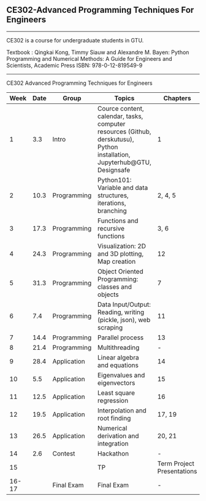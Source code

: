 ## CE302-Advanced Programming Techniques For Engineers

---

CE302 is a course for undergraduate students in GTU. 

Textbook : Qingkai Kong, Timmy Siauw and Alexandre M. Bayen: Python Programming and Numerical Methods: A Guide for Engineers and Scientists, Academic Press ISBN: 978-0-12-819549-9

---


CE302 Advanced Programming Techniques for Engineers

| Week | Date | Group | Topics | Chapters | Assignments |
| --- | --- | --- | --- | --- | --- |
|1|3.3| Intro| Cource content, calendar, tasks, computer resources (Github, derskutusu), Python installation, Jupyterhub@GTU, Designsafe|1|-|
|2|10.3|Programming |Python101: Variable and data structures, iterations, branching|2, 4, 5| 1|
|3| 17.3 | Programming| Functions and recursive functions |3, 6 | - |
| 4 | 24.3| Programming|Visualization: 2D and 3D plotting, Map creation | 12 | 2|
|5 | 31.3| Programming| Object Oriented Programming: classes and objects | 7 |-|
|6|7.4|Programming|Data Input/Output: Reading, writing (pickle, json), web scraping|11|3|
|7|14.4|Programming|Parallel process|13|-|
|8|21.4|Programming|Multithreading|-|13|Term Project|
|9|28.4|Application|Linear algebra and equations|14|-|
|10|5.5|Application|Eigenvalues and eigenvectors|15|4|
|11|12.5|Application|Least square regression|16|-|
|12|19.5|Application|Interpolation and root finding|17, 19|5|
|13|26.5|Application|Numerical derivation and integration|20, 21|-|
|14|2.6|Contest|Hackathon|-|
|15| | |TP|Term Project Presentations|-|
|16-17| |Final Exam|Final Exam|-|
